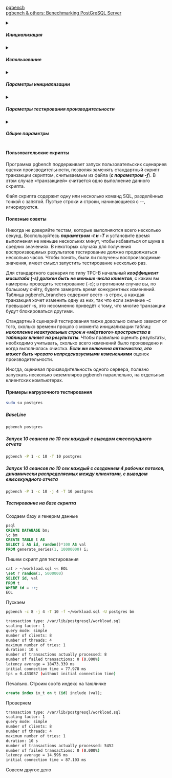 [pgbench](https://postgrespro.ru/docs/postgresql/16/pgbench)    
[pgbench & others: Benechmarking PostGreSQL Server](https://github.com/AbdallahCoptan/PostGreSQL-Bench/blob/master/Pgbench.md)

<details><summary><h5>Инициализация</h5></summary>

Для запускаемого по умолчанию теста типа TPC-B требуется предварительно подготовить определённые таблицы.     
Чтобы создать и наполнить эти таблицы, следует запустить 
```sql
pgbench -i dbname
```
> Чтобы указать, как подключиться к серверу баз данных, вы также можете добавить параметры -h, -p и/или -U    

> pgbench -i создаёт четыре таблицы pgbench_accounts, pgbench_branches, pgbench_history и pgbench_tellers, предварительно уничтожая существующие таблицы с этими именами.    

С «коэффициентом масштаба», по умолчанию равным 1, эти таблицы изначально содержат такое количество строк:
```bash
table                   # of rows
---------------------------------
pgbench_branches        1
pgbench_tellers         10
pgbench_accounts        100000
pgbench_history         0
```
[Скрипт](https://github.com/AV-ghub/PostgreSQL/blob/main/001%20%D0%90%D0%B4%D0%BC%D0%B8%D0%BD%D0%B8%D1%81%D1%82%D1%80%D0%B8%D1%80%D0%BE%D0%B2%D0%B0%D0%BD%D0%B8%D0%B5/010%20%D0%97%D0%B0%D0%B4%D0%B0%D1%87%D0%B8%20%D0%B0%D0%B4%D0%BC%D0%B8%D0%BD%D0%B8%D1%81%D1%82%D1%80%D0%B8%D1%80%D0%BE%D0%B2%D0%B0%D0%BD%D0%B8%D1%8F/002%20%D0%9F%D0%BE%D0%BB%D0%B5%D0%B7%D0%BD%D1%8B%D0%B5%20%D1%81%D0%BA%D1%80%D0%B8%D0%BF%D1%82%D1%8B.md#%D1%80%D0%B0%D0%B7%D0%BC%D0%B5%D1%80%D1%8B-%D1%82%D0%B0%D0%B1%D0%BB%D0%B8%D1%86-%D1%81-%D0%BA%D0%BE%D0%BB%D0%B8%D1%87%D0%B5%D1%81%D1%82%D0%B2%D0%BE%D0%BC-%D1%81%D1%82%D1%80%D0%BE%D0%BA) [Скрипт 2](https://github.com/AV-ghub/PostgreSQL/blob/main/001%20%D0%90%D0%B4%D0%BC%D0%B8%D0%BD%D0%B8%D1%81%D1%82%D1%80%D0%B8%D1%80%D0%BE%D0%B2%D0%B0%D0%BD%D0%B8%D0%B5/010%20%D0%97%D0%B0%D0%B4%D0%B0%D1%87%D0%B8%20%D0%B0%D0%B4%D0%BC%D0%B8%D0%BD%D0%B8%D1%81%D1%82%D1%80%D0%B8%D1%80%D0%BE%D0%B2%D0%B0%D0%BD%D0%B8%D1%8F/002%20%D0%9F%D0%BE%D0%BB%D0%B5%D0%B7%D0%BD%D1%8B%D0%B5%20%D1%81%D0%BA%D1%80%D0%B8%D0%BF%D1%82%D1%8B.md#%D1%80%D0%B0%D0%B7%D0%BC%D0%B5%D1%80%D1%8B-%D1%82%D0%B0%D0%B1%D0%BB%D0%B8%D1%86-%D1%81-%D0%BA%D0%BE%D0%BB%D0%B8%D1%87%D0%B5%D1%81%D1%82%D0%B2%D0%BE%D0%BC-%D1%81%D1%82%D1%80%D0%BE%D0%BA-2)

Эти числа можно (и в большинстве случаев даже нужно) увеличить, воспользовавшись параметром -s (коэффициент масштаба).    
При этом также может быть полезен ключ -F (фактор заполнения).

</details>
<details><summary><h5>Использование</h5></summary>

Подготовив требуемую конфигурацию, можно запустить тест производительности командой без -i, то есть:
```sql
pgbench [ параметры ] имя_базы
```
##### Наиболее важные параметры
* -c (число клиентов)
* -t (число транзакций)
* -T (длительность)
* -f (файл со скриптом)

</details>

<details><summary><h5>Параметры инициализации</h5></summary>

##### -i (--initialize) Требуется для вызова режима инициализации.

##### -I этапы_инициализации
####  d (Drop, удалить) 
Удалить все существующие таблицы pgbench.    
####  t (create Tables, создать таблицы) 
Создать таблицы, используемые стандартным сценарием pgbench, а именно: pgbench_accounts, pgbench_branches, pgbench_history и pgbench_tellers.  
####  g 
сгенерировать данные на стороне клиента    
####  G 
сгенерировать данные на стороне сервера   
####  v 
Вызывать VACUUM для стандартных таблиц   
####  p 
Создать первичные ключи в стандартных таблицах   
####  f
Создать ограничения внешних ключей между стандартными таблицами   
####  -F (--fillfactor) 
Создать таблицы pgbench_accounts, pgbench_tellers и pgbench_branches с заданным фактором заполнения. Значение по умолчанию — 100.   
####  -n (--no-vacuum) 
Этот параметр выключает этап инициализации v, даже если он был указан в -I   
####  -q (--quiet) 
Выводится только одно сообщение о прогрессе в 5 секунд (для параметра g)   
####  -s (--scale=коэффициент_масштаба) 
Умножить число генерируемых строк на заданный коэффициент.

####  --foreign-keys 
Создать ограничения внешних ключей между стандартными таблицами   
####  --index-tablespace=табл_пространство_индексов 
Создать индексы в указанном табличном пространстве, а не в пространстве по умолчанию.   
####  --partition-method=ИМЯ 
Создать секционированную таблицу pgbench_accounts, применив метод ИМЯ (это может быть range или hash).   
####  --partitions=ЧИСЛО 
Создать секционированную таблицу pgbench_accounts   
####  --tablespace=табличное_пространство 
Создать таблицы в указанном табличном пространстве, а не в пространстве по умолчанию.   
####  --unlogged-tables 
Создать все таблицы как нежурналируемые, а не как постоянные таблицы.   
  
</details>

<details><summary><h5>Параметры тестирования производительности</h5></summary>

#### -b имя_скрипта[@вес] --builtin=имя_скрипта[@вес] 
***Добавляет в список скриптов***, которые будут выполняться, указанный ***встроенный скрипт***.    
В число встроенных скриптов входят: 
* tpcb-like
* simple-update
* select-only

Также принимаются однозначные начала их имён. Со специальным именем list программа выводит список встроенных скриптов и немедленно завершается.   
Дополнительно можно задать целочисленный вес после @, меняющий вероятность выбора этого скрипта относительно других. По умолчанию вес считается равным 1. Подробности следуют ниже.
#### -c клиенты --client=клиенты 
Число имитируемых клиентов, то есть число одновременных сеансов базы данных. Значение по умолчанию — 1.
#### -C --connect 
Устанавливать новое подключение для каждой транзакции вместо одного для каждого клиента. Это полезно для оценивания издержек подключений.
#### -d --debug 
Выводить отладочные сообщения.
#### -D имя_переменной=значение --define=имя_переменной=значение 
Определить переменную для пользовательского скрипта (см. ниже). Параметр -D может добавляться неоднократно.
#### -f имя_файла[@вес] --file=имя_файла[@вес] 
Добавить в список выполняемых скриптов скрипт транзакции из файла имя_файла.   
Дополнительно можно задать целочисленный вес после @, меняющий вероятность выбора этого скрипта относительно других. По умолчанию вес считается равным 1. (Если вам нужно передать имя скрипта, содержащее символ @, добавьте к такому имени вес, чтобы исключить неоднозначность прочтения, например filen@me@1.) Подробности следуют ниже.
#### -j потоки --jobs=потоки 
Число рабочих потоков в pgbench. Использовать нескольких потоков может быть полезно на многопроцессорных компьютерах. Клиенты распределяются по доступным потокам равномерно, насколько это возможно. Значение по умолчанию — 1.
#### -l --log 
Записать информацию о каждой транзакции в файл протокола. Подробности описаны ниже.
#### -L предел --latency-limit=предел 
Транзакции, продолжающиеся дольше указанного предела (в миллисекундах), подсчитываются и отмечаются отдельно, как опаздывающие.   
В режиме ограничения скорости (--rate=...) транзакции, которые отстают от графика более чем на заданный предел (в мс) и поэтому никак не могут уложиться в отведённый интервал, не передаются серверу вовсе. Они подсчитываются и отмечаются отдельно как пропущенные.   
Когда используется параметр --max-tries, транзакция, прерванная из-за аномалии сериализации или взаимоблокировки, не будет повторяться, если общее время всех её повторений превышает предел в миллисекундах. Чтобы ограничить только общее время повторений, а не их количество, установите значение --max-tries=0. По умолчанию параметр --max-tries имеет значение 1, и транзакции с ошибками сериализации/взаимоблокировки не повторяются. Подробнее о повторных попытках выполнения таких транзакций рассказывается в Повторы и отказы из-за ошибок сериализации/взаимоблокировки.
#### -M режим_запросов --protocol=режим_запросов 
Протокол, выбираемый для передачи запросов на сервер:   
* simple: использовать простой протокол запросов
* extended: использовать расширенный протокол запросов
* prepared: использовать расширенный протокол запросов с подготовленными операторами   

В режиме prepared pgbench повторно использует результат разбора запроса, начиная со второй итерации, и поэтому работает быстрее, чем в других режимах.   
По умолчанию выбирается простой протокол запросов.
#### -n --no-vacuum 
Не производить очистку таблиц перед запуском теста. Этот параметр необходим, если вы применяете собственный сценарий, не затрагивающий стандартные таблицы pgbench_accounts, pgbench_branches, pgbench_history и pgbench_tellers.
#### -N --skip-some-updates 
Запустить встроенный упрощённый скрипт simple-update. Краткий вариант записи -b simple-update.
#### -P сек --progress=сек 
Выводить отчёт о прогрессе через заданное число секунд (сек). Выдаваемый отчёт включает время, прошедшее с момента запуска, скорость (в TPS) с момента предыдущего отчёта, а также среднее время ожидания транзакций, стандартное отклонение и количество неуспешных транзакций с момента последнего отчёта. В режиме ограничения скорости (-R) время ожидания вычисляется относительно назначенного времени запуска транзакции, а не фактического времени её начала, так что оно включает и среднее время отставания от графика. Когда параметр --max-tries включает повторение транзакций после ошибок сериализации/взаимоблокировок, в отчёт добавляется количество повторявшихся транзакций и общее число повторов.
#### -r --report-per-command 
Выдать следующую статистику по каждой команде после завершения теста: 
* среднюю длительность выполнения операторов (время выполнения с точки зрения клиента)
* число отказов и повторений вследствие ошибок сериализации и взаимоблокировки в этой команде   

Статистика повторений отображается в отчёте, только если параметр --max-tries не равен 1.
#### -R скорость передачи --rate=скорость передачи 
Выполнять транзакции, ориентируясь на заданную скорость, а не максимально быстро (по умолчанию). Скорость задаётся в транзакциях в секунду. Если заданная скорость превышает максимально возможную, это ограничение скорости не повлияет на результаты.   
Для получения нужной скорости транзакции запускаются со случайными задержками, имеющими распределение Пуассона. При этом запланированное время запуска отсчитывается от начального времени, а не от завершения предыдущей транзакции. Это означает, что если какие-то транзакции отстанут от изначально рассчитанного времени завершения, всё же возможно, что последующие нагонят график.   
В режиме ограничения скорости время ожидания транзакций, выводимое по итогам тестирования, вычисляется, исходя из запланированного времени запуска, так что в него входит время, которое очередная транзакция должна была ждать завершения предыдущей транзакции. Это время называется временем отклонения от графика, и его среднее и максимальное значения выводятся отдельно. 
Время ожидания транзакций с момента их фактического запуска, то есть время, потраченное на выполнение транзакций в базе данных, можно получить, если вычесть время отклонения от графика из времени ожидания транзакций.   
Если ограничение --latency-limit задаётся вместе с --rate, транзакция может заведомо не вписываться в отведённое ей время, если предыдущая транзакция завершится слишком поздно, так как ожидаемое время окончания транзакции отсчитывается от времени запуска по графику. Такие транзакции не передаются серверу, а пропускаются и подсчитываются отдельно.   
***Большое значение отклонения от графика свидетельствует о том, что система не успевает выполнять транзакции с заданной скоростью и выбранным числом клиентов и потоков***. Когда среднее время ожидания транзакции превышает запланированный интервал между транзакциями, каждая последующая транзакция будет отставать от графика, и чем дольше будет выполняться тестирование, тем больше будет отставание. Когда это наблюдается, нужно уменьшить скорость транзакций.
#### -s коэффициент_масштаба --scale=коэффициент_масштаба 
Показать заданный коэффициент масштаба в выводе pgbench. Для встроенных тестов это не требуется; корректный коэффициент масштаба будет получен в результате подсчёта строк в таблице pgbench_branches. Однако при использовании только нестандартных тестов (запускаемых с ключом -f) без этого параметра в качестве коэффициента масштаба будет выводиться 1.
#### -S --select-only 
Запустить встроенный скрипт select-only (только выборка). Краткий вариант записи -b select-only.
#### -t транзакции --transactions=транзакции 
Число транзакций, которые будут выполняться каждым клиентом (по умолчанию 10).
#### -T секунды --time=секунды 
Выполнять тест с ограничением по времени (в секундах), а не по числу транзакций для каждого клиента. Параметры -t и -T являются взаимоисключающими.
#### -v --vacuum-all 
Очищать все четыре стандартные таблицы перед запуском теста. Без параметров -n и -v pgbench будет очищать от старых записей таблицы pgbench_tellers и pgbench_branches, а также опустошать pgbench_history.
#### --aggregate-interval=секунды 
Длительность интервала агрегации (в секундах). Может использоваться только с ключом -l. С данным параметром в протокол выводится сводка по интервалам, как описано ниже.
#### --failures-detailed 
Выдавать информацию об ошибках в протоколе по транзакциям и в протоколе с агрегированием, а также в основном отчёте и в отчётах по скриптам, группируя её по типам:
* ошибки сериализации;
* ошибки взаимоблокировки;
#### --log-prefix=префикс 
Задать префикс имён файлов для файлов протоколов, создаваемых с ключом --log. Префикс по умолчанию — pgbench_log.
#### --max-tries=число_попыток 
Разрешить повторение транзакций с ошибками сериализации/взаимоблокировки и установить максимальное число попыток выполнения транзакций. Этот параметр можно комбинировать с параметром --latency-limit, который ограничивает общее время всех попыток для транзакции; также заметьте, что нельзя выбрать неограниченное количество попыток (--max-tries=0), не определив --latency-limit или --time. Значение по умолчанию — 1, то есть транзакции с ошибками сериализации/взаимоблокировки повторяться не будут. Подробнее о повторении таких транзакций рассказывается в Повторы и отказы из-за ошибок сериализации/взаимоблокировки.
#### --progress-timestamp 
При отображении прогресса (с параметром -P) выводить текущее время (в формате Unix), а не количество секунд от начала запуска. Время задаётся в секундах с точностью до миллисекунд. Это помогает сравнивать журналы, записываемые разными средствами.
#### --random-seed=затравка 
Установить затравку для генератора случайных чисел. Инициализирует генератор случайных чисел, который затем выдаёт последовательность начальных состояний отдельных генераторов для каждого потока.    
затравка может принимать следующие значения: 
* time (по умолчанию, затравка базируется на текущем времени)
* rand (задействовать надёжный генератор случайных чисел или выдать ошибку, если он отсутствует) или беззнаковое десятичное число    

Генератор случайных чисел может вызываться явно из скрипта pgbench (функциями random...) или неявно (например, для планирования выполнения транзакций с ключом --rate). В случае установки значения явным образом оно выводится в терминале. Любое значение, допустимое в качестве затравки, можно также задать в переменной окружения PGBENCH_RANDOM_SEED. Чтобы заданная затравка применялась во всех возможных случаях использования, задайте этот параметр первым или установите переменную окружения.

Явное указание определённой затравки позволяет точно воспроизвести выполнение pgbench в части использования случайных чисел. Так как случайное состояние поддерживается внутри потока, это означает, что выполнение pgbench при одинаковых запусках повторится в точности, если один поток используется одним клиентом и отсутствуют внешние зависимости или зависимости от данных. Со статистической точки зрения точное воспроизведение выполнения нежелательно, так как это может скрыть вариативность производительности или показать завышенную скорость, например из-за попадания в одни и те же страницы данных. Однако это может быть очень полезно для отладки, например, для повторения редкого сценария, приводящего к ошибке. Используйте данную возможность обдуманно.
#### --sampling-rate=скорость передачи 
Частота выборки для записи данных в протокол, изменяя которую можно уменьшить объём протокола. При указании этого параметра в протокол выводится информация только о заданном проценте транзакций. Со значением 1.0 в нём будут отмечаться все транзакции, а с 0.05 только 5%.

Обрабатывая протокол, не забудьте учесть частоту выборки. Например, вычисляя скорость (TPS), вам нужно будет соответственно умножить содержащиеся в нём числа (например, с частотой выборки 0.01 вы получите только 1/100 фактической скорости).
#### --show-script=имя_скрипта 
Вывести код встроенного скрипта имя_скрипта в stderr и сразу завершиться.
#### --verbose-errors 
Выводить сообщения обо всех ошибках сериализации/взаимоблокировки и отказах (ошибках, после которых транзакция не повторяется) с информацией о том, как ограничиваются повторения и насколько достигается ограничение. (Учтите, что в этом случае объём вывода может значительно увеличиться.) За подробностями обратитесь к Повторы и отказы из-за ошибок сериализации/взаимоблокировки.
  
</details>

<details><summary><h5>Общие параметры</h5></summary>
</details>

#### Пользовательские скрипты
Программа pgbench поддерживает запуск пользовательских сценариев оценки производительности, позволяя заменять стандартный скрипт транзакции скриптом, считываемым из файла (***с параметром -f***). В этом случае «транзакцией» считается одно выполнение данного скрипта.

Файл скрипта содержит одну или несколько команд SQL, разделённых точкой с запятой. Пустые строки и строки, начинающиеся с --, игнорируются.

#### Полезные советы
Никогда не доверяйте тестам, которые выполняются всего несколько секунд. Воспользуйтесь ***параметром -t и -T*** и установите время выполнения не меньше нескольких минут, чтобы избавиться от шума в средних значениях. В некоторых случаях для получения воспроизводимых результатов тестирование должно продолжаться несколько часов. Чтобы понять, были ли получены воспроизводимые значения, имеет смысл запустить тестирование несколько раз.

Для стандартного сценария по типу TPC-B начальный ***коэффициент масштаба (-s) должен быть не меньше числа клиентов***, с каким вы намерены проводить тестирование (-c); в противном случае вы, по большому счёту, будете замерять время конкурентных изменений. Таблица pgbench_branches содержит всего -s строк, а каждая транзакция хочет изменить одну из них, так что если значение -c превышает -s, это несомненно приведёт к тому, что многие транзакции будут блокироваться другими.

Стандартный сценарий тестирования также довольно сильно зависит от того, сколько времени прошло с момента инициализации таблиц: ***накопление неактуальных строк и «мёртвого» пространства в таблицах влияет на результаты***. Чтобы правильно оценить результаты, необходимо учитывать, сколько всего изменений было произведено и когда выполнялась очистка. ***Если же включена автоочистка, это может быть чревато непредсказуемыми изменениями*** оценок производительности.

Иногда, оценивая производительность одного сервера, полезно запускать несколько экземпляров pgbench параллельно, на отдельных клиентских компьютерах.

#### Примеры нагрузочного тестирования
```bash
sudo su postgres
```
##### BaseLine
```bash
pgbench postgres
```
##### Запуск 10 сеансов по 10 сек каждый с выводом ежесекундного отчета
```bash
pgbench -P 1 -c 10 -T 10 postgres
```
##### Запуск 10 сеансов по 10 сек каждый с созданием 4 рабочих потоков, динамически распределяемых между клиентами, с выводом ежесекундного отчета
```bash
pgbench -P 1 -c 10 -j 4 -T 10 postgres
```
##### Тестирование на базе скрипта
Создаем базу и генерим данные
```sql
psql
CREATE DATABASE bm;
\c bm
CREATE TABLE t AS 
SELECT i AS id, random()*100 AS val
FROM generate_series(1, 10000000) i;
```
Пишем скрипт для тестирования
```sql
cat > ~/workload.sql << EOL
\set r random(1, 5000000)
SELECT id, val 
FROM t
WHERE id = :r;
EOL
```
Пускаем
```bash
pgbench -c 8 -j 4 -T 10 -f ~/workload.sql -U postgres bm
```
```bash
transaction type: /var/lib/postgresql/workload.sql
scaling factor: 1
query mode: simple
number of clients: 8
number of threads: 4
maximum number of tries: 1
duration: 10 s
number of transactions actually processed: 8
number of failed transactions: 0 (0.000%)
latency average = 18473.339 ms
initial connection time = 77.978 ms
tps = 0.433057 (without initial connection time)
```
Печально. Строим соотв индекс на таюличке
```sql
create index ix_t on t (id) include (val);

```
Проверяем
```bash
transaction type: /var/lib/postgresql/workload.sql
scaling factor: 1
query mode: simple
number of clients: 8
number of threads: 4
maximum number of tries: 1
duration: 10 s
number of transactions actually processed: 5452
number of failed transactions: 0 (0.000%)
latency average = 14.596 ms
initial connection time = 87.103 ms
```
Совсем другое дело






















